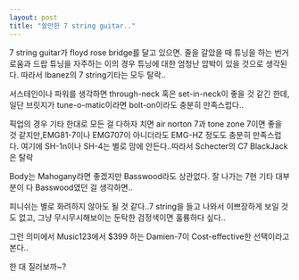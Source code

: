 ```yaml
---
layout: post
title: "쓸만한 7 string guitar.."
---
```


7 string guitar가 floyd rose bridge를 달고 있으면. 줄을 갈았을 때 튜닝을 하는 번거로움과 드랍 튜닝을 자주하는 이의 경우 튜닝에 대한 엄청난 압박이 있을 것으로 생각된다. 따라서 Ibanez의 7 string기타는 모두 탈락..

서스테인이나 파워를 생각하면 through-neck 혹은 set-in-neck이 좋을 것 같긴 한데, 일단 브릿지가 tune-o-matic이라면 bolt-on이라도 충분히 만족스럽다..

픽업의 경우 기타 한대로 모든 걸 다하자 치면 air norton 7과 tone zone 7이면 좋을 것 같지만,EMG81-7이나 EMG707이 아니더라도 EMG-HZ 정도도 충분히 만족스럽다. 여기에 SH-1n이나 SH-4는 별로 맘에 안든다..따라서 Schecter의 C7 BlackJack은 탈락

Body는 Mahogany라면 좋겠지만 Basswood라도 상관없다. 잘 나가는 7현 기타 대부분이 다 Basswood였던 걸 생각하면..

피니쉬는 별로 화려하지 않아도 될 것 같다..7 string을 들고 나와서 이쁘장하게 보일 것도 없고, 그냥 무시무시해보이는 둔탁한 검정색이면 훌륭하다 싶다..

그런 의미에서 Music123에서 $399 하는 Damien-7이 Cost-effective한 선택이라고 본다..

한 대 질러보까~?

